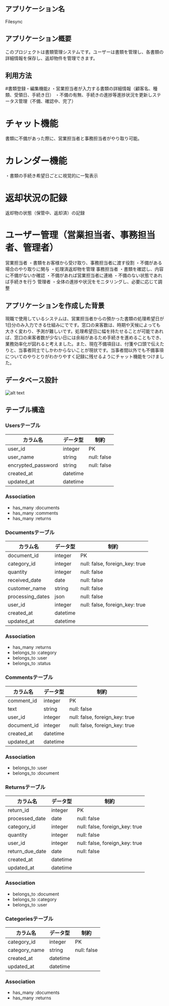 ## アプリケーション名
Filesync

## アプリケーション概要

このプロジェクトは書類管理システムです。ユーザーは書類を管理し、各書類の詳細情報を保存し、返却物件を管理できます。

## 利用方法
#書類登録・編集機能z
・営業担当者が入力する書類の詳細情報（顧客名、種類、受領日、手続き日）
・不備の有無、手続きの進捗等進捗状況を更新しステータス管理（不備、確認中、完了）
# チャット機能
書類に不備があった際に、営業担当者と事務担当者がやり取り可能。
# カレンダー機能
・書類の手続き希望日ごとに視覚的に一覧表示
# 返却状況の記録
返却物の状態（保管中、返却済）の記録
# ユーザー管理（営業担当者、事務担当者、管理者）
営業担当者
・書類をお客様から受け取り、事務担当者に渡す役割
・不備がある場合のやり取りに関与
・処理済返却物を管理
事務担当者
・書類を確認し、内容に不備がないか確認
・不備があれば営業担当者に連絡
・不備のない状態であれば手続きを行う
管理者
・全体の進捗や状況をモニタリングし、必要に応じて調整

## アプリケーションを作成した背景
現職で使用しているシステムは、営業担当者からの預かった書類の処理希望日が1日分のみ入力できる仕組みにでです。窓口の来客数は、時期や天候によっても大きく変わり、予測が難しいです。処理希望日に幅を持たせることが可能であれば、窓口の来客者数が少ない日には余裕があるため手続きを進めることもでき、業務効率化が図れると考えました。また、現在不備項目は、付箋や口頭で伝えたりと、当事者同士でしかわからないことが現状です。当事者間以外でも不備事項についてのやりとりがわかりやすく記録に残せるようにチャット機能をつけました。

## データベース設計
![alt text](image-1.png)
## テーブル構造

### Usersテーブル

| カラム名           | データ型 | 制約        |
|-------------------|----------|------------|
| user_id           | integer  | PK         |
| user_name         | string   | null: false|
| encrypted_password| string   | null: false|
| created_at        | datetime |            |
| updated_at        | datetime |            |

### Association

- has_many :documents
- has_many :comments
- has_many :returns

### Documentsテーブル

| カラム名          | データ型 | 制約                           |
|------------------|----------|-------------------------------|
| document_id      | integer  | PK                            |
| category_id      | integer  | null: false, foreign_key: true|
| quantity         | integer  | null: false                   |
| received_date    | date     | null: false                   |
| customer_name    | string   | null: false                   |
| processing_dates | json     | null: false                   |
| user_id          | integer  | null: false, foreign_key: true|
| created_at       | datetime |                               |
| updated_at       | datetime |                               |

### Association
- has_many :returns
- belongs_to :category
- belongs_to :user
- belongs_to :status

### Commentsテーブル

| カラム名       | データ型   | 制約                            |
|---------------|------------|--------------------------------|
| comment_id    | integer    | PK                             |
| text          | string     | null: false                    |
| user_id       | integer    | null: false, foreign_key: true |
| document_id   | integer    | null: false, foreign_key: true |
| created_at    | datetime   |                                |
| updated_at    | datetime   |                                |

### Association
- belongs_to :user
- belongs_to :document

### Returnsテーブル

| カラム名        | データ型 | 制約                          |
|----------------|----------|--------------------------------|
| return_id      | integer  | PK                             |
| processed_date | date     | null: false                    |
| category_id    | integer  | null: false, foreign_key: true |
| quantity       | integer  | null: false                    |
| user_id        | integer  | null: false, foreign_key: true |
| return_due_date| date     | null: false                    |
| created_at     | datetime |                                |
| updated_at     | datetime |                                |

### Association
- belongs_to :document
- belongs_to :category
- belongs_to :user

### Categoriesテーブル

| カラム名      | データ型  | 制約                           |
|--------------|------------|--------------------------------|
| category_id  | integer    | PK                             |
| category_name| string     | null: false                    |
| created_at   | datetime   |                                |
| updated_at   | datetime   |                                |

### Association
- has_many :documents
- has_many :returns